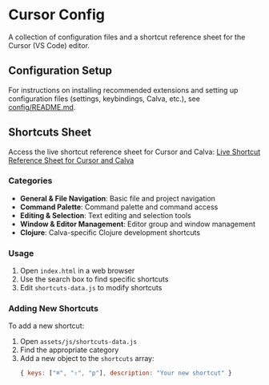 # Cursor Config

A collection of configuration files and a shortcut reference sheet for the Cursor (VS Code) editor.

## Configuration Setup

For instructions on installing recommended extensions and setting up configuration files (settings, keybindings, Calva, etc.), see [config/README.md](config/README.md).

## Shortcuts Sheet

Access the live shortcut reference sheet for Cursor and Calva:
[Live Shortcut Reference Sheet for Cursor and Calva](https://slmcassio.github.io/cursor-config)

### Categories

- **General & File Navigation**: Basic file and project navigation
- **Command Palette**: Command palette and command access
- **Editing & Selection**: Text editing and selection tools
- **Window & Editor Management**: Editor group and window management
- **Clojure**: Calva-specific Clojure development shortcuts

### Usage

1. Open `index.html` in a web browser
2. Use the search box to find specific shortcuts
3. Edit `shortcuts-data.js` to modify shortcuts

### Adding New Shortcuts

To add a new shortcut:

1. Open `assets/js/shortcuts-data.js`
2. Find the appropriate category
3. Add a new object to the `shortcuts` array:
   ```javascript
   { keys: ["⌘", "⇧", "p"], description: "Your new shortcut" }
   ```
